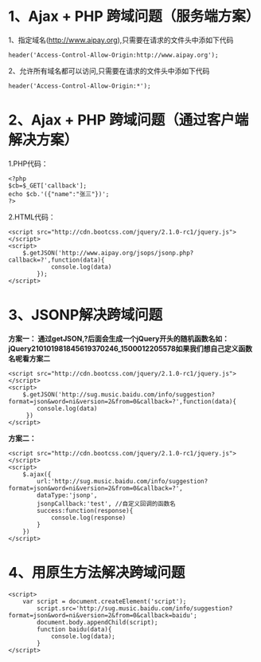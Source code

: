 1、Ajax + PHP 跨域问题（服务端方案）
===============

1、指定域名(http://www.aipay.org),只需要在请求的文件头中添如下代码

	header('Access-Control-Allow-Origin:http://www.aipay.org');
	
2、允许所有域名都可以访问,只需要在请求的文件头中添如下代码

	header('Access-Control-Allow-Origin:*'); 

2、Ajax + PHP 跨域问题（通过客户端解决方案）
===========================

1.PHP代码：

	<?php 
	$cb=$_GET['callback'];
	echo $cb.'({"name":"张三"})';
	?>
	
2.HTML代码：

	<script src="http://cdn.bootcss.com/jquery/2.1.0-rc1/jquery.js"></script>
	<script>
		$.getJSON('http://www.aipay.org/jsops/jsonp.php?callback=?',function(data){
				console.log(data)
			});	
	</script>
3、JSONP解决跨域问题
============

**方案一：
通过getJSON,?后面会生成一个jQuery开头的随机函数名如：jQuery210101981845619370246_1500012205578如果我们想自己定义函数名呢看方案二**

	<script src="http://cdn.bootcss.com/jquery/2.1.0-rc1/jquery.js"></script>
	<script>
		$.getJSON('http://sug.music.baidu.com/info/suggestion?format=json&word=ni&version=2&from=0&callback=?',function(data){
			console.log(data)
		 })
	</script>
		
	 
**方案二：**

	<script src="http://cdn.bootcss.com/jquery/2.1.0-rc1/jquery.js"></script>
	<script>
		$.ajax({
			url:'http://sug.music.baidu.com/info/suggestion?format=json&word=ni&version=2&from=0&callback=?',
			dataType:'jsonp',
			jsonpCallback:'test', //自定义回调的函数名
			success:function(response){
				console.log(response)
			}
		})
	</script>
	
	
4、用原生方法解决跨域问题
===================

	<script>
		var script = document.createElement('script'); 
			script.src='http://sug.music.baidu.com/info/suggestion?format=json&word=ni&version=2&from=0&callback=baidu';
			document.body.appendChild(script);
			function baidu(data){
				console.log(data);
			}
	</script>	
